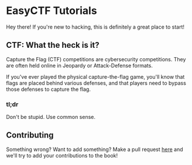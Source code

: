 # EasyCTF Tutorials

Hey there! If you're new to hacking, this is definitely a great place to start!

## CTF: What the heck is it?

Capture the Flag (CTF) competitions are cybersecurity competitions. They are often held online in Jeopardy or Attack-Defense formats.

If you've ever played the physical capture-the-flag game, you'll know that flags are placed behind various defenses, and that players need to bypass those defenses to capture the flag.

### tl;dr

Don't be stupid. Use common sense.

## Contributing

Something wrong? Want to add something? Make a pull request [here](https://github.com/easyctf/easyctf_learn) and we'll try to add your contributions to the book!
